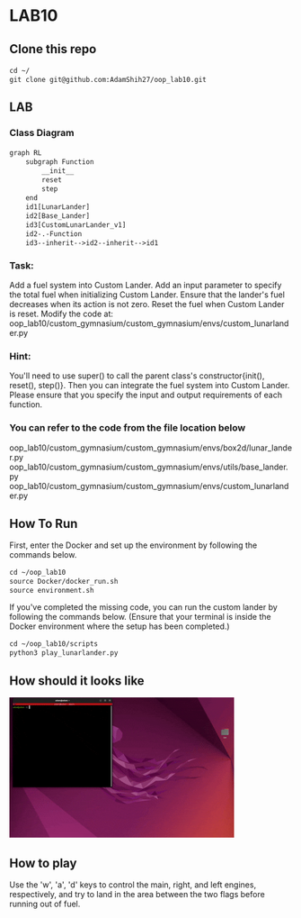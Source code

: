 # LAB10

## Clone this repo
```
cd ~/
git clone git@github.com:AdamShih27/oop_lab10.git
```
## LAB
### Class Diagram

```mermaid
graph RL
    subgraph Function
        __init__
        reset
        step
    end
    id1[LunarLander]
    id2[Base_Lander]
    id3[CustomLunarLander_v1]
    id2-.-Function
    id3--inherit-->id2--inherit-->id1
```
### Task:
Add a fuel system into Custom Lander.
Add an input parameter to specify the total fuel when initializing Custom Lander.
Ensure that the lander's fuel decreases when its action is not zero.
Reset the fuel when Custom Lander is reset.
Modify the code at:
oop_lab10/custom_gymnasium/custom_gymnasium/envs/custom_lunarlander.py

### Hint:
You'll need to use super() to call the parent class's constructor{init(), reset(), step()}.
Then you can integrate the fuel system into Custom Lander.
Please ensure that you specify the input and output requirements of each function.

### You can refer to the code from the file location below
oop_lab10/custom_gymnasium/custom_gymnasium/envs/box2d/lunar_lander.py
oop_lab10/custom_gymnasium/custom_gymnasium/envs/utils/base_lander.py
oop_lab10/custom_gymnasium/custom_gymnasium/envs/custom_lunarlander.py

## How To Run
First, enter the Docker and set up the environment by following the commands below.
```
cd ~/oop_lab10
source Docker/docker_run.sh
source environment.sh
```
If you've completed the missing code, you can run the custom lander by following the commands below.
(Ensure that your terminal is inside the Docker environment where the setup has been completed.)
```
cd ~/oop_lab10/scripts
python3 play_lunarlander.py
```
## How should it looks like
<img src="./images/howitlooks.gif"/>

## How to play
Use the 'w', 'a', 'd' keys to control the main, right, and left engines, respectively, and try to land in the area between the two flags before running out of fuel.
